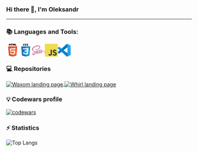 ### Hi there 👋, I'm Oleksandr

___

### 📚 Languages and Tools:

<img align="left" alt="HTML5" width="35px" src="https://raw.githubusercontent.com/github/explore/80688e429a7d4ef2fca1e82350fe8e3517d3494d/topics/html/html.png" />
<img align="left" alt="CSS3" width="35px" src="https://raw.githubusercontent.com/github/explore/80688e429a7d4ef2fca1e82350fe8e3517d3494d/topics/css/css.png" />
<img align="left" alt="SASS SCSS" width="35px" src="https://raw.githubusercontent.com/github/explore/80688e429a7d4ef2fca1e82350fe8e3517d3494d/topics/sass/sass.png" />
<img align="left" alt="JavaScript" width="35px" src="https://raw.githubusercontent.com/github/explore/80688e429a7d4ef2fca1e82350fe8e3517d3494d/topics/javascript/javascript.png" />
<img align="left" alt="Visual Studio Code" width="35px" src="https://raw.githubusercontent.com/github/explore/80688e429a7d4ef2fca1e82350fe8e3517d3494d/topics/visual-studio-code/visual-studio-code.png" />
<!-- <img align="left" alt="Visual Studio Code" width="35px" src="https://upload.wikimedia.org/wikipedia/commons/4/4c/Brackets_Icon.svg" /> -->

<br>
<br>

### 💻 Repositories

<a href="https://github.com/Oleksandr073/Waxom-landing-page">
  <img align="center" alt="Waxom landing page" src="https://github-readme-stats.vercel.app/api/pin/?username=Oleksandr073&repo=Waxom-landing-page" />
</a>
<a href="https://github.com/Oleksandr073/Whirl-landing-page">
  <img align="center" alt="Whirl landing page" src="https://github-readme-stats.vercel.app/api/pin/?username=Oleksandr073&repo=Whirl-landing-page" />
</a>

<br>

### 💡 Codewars profile

[![codewars](https://www.codewars.com/users/Oleksandr073/badges/large)](https://www.codewars.com/users/Oleksandr073)

### ⚡ Statistics

<!-- [![Top Langs](https://github-readme-stats.vercel.app/api/top-langs/?username=Oleksandr073&layout=compact)](https://github.com/Oleksandr073/github-readme-stats) -->
![Top Langs](https://github-readme-stats.vercel.app/api/top-langs/?username=Oleksandr073)

<!-- ![My GitHub stats](https://github-readme-stats.vercel.app/api?username=Oleksandr073) -->
